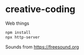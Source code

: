 creative-coding
===============

Web things

```bash
npm install
npx http-server
```

Sounds from https://freesound.org
